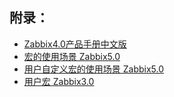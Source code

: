 



## 附录：

- [Zabbix4.0产品手册中文版](https://www.zabbix.com/documentation/4.0/zh/manual/introduction)
- [宏的使用场景 Zabbix5.0](https://www.zabbix.com/documentation/5.0/zh/manual/appendix/macros/supported_by_location)
- [用户自定义宏的使用场景 Zabbix5.0](https://www.zabbix.com/documentation/5.0/zh/manual/appendix/macros/supported_by_location_user)
- [用户宏 Zabbix3.0](https://www.zabbix.com/documentation/3.4/zh/manual/config/macros/usermacros)